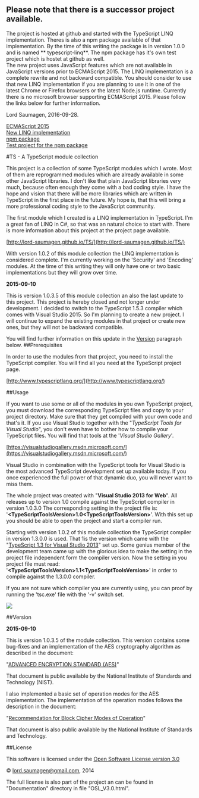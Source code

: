 ## Please note that there is a successor project available.
The project is hosted at github and started with the TypeScript LINQ implementation. Theres is also a npm package available of that implementation. By the time of this writing the package is in version 1.0.0 and is named ** typescript-linq**. The npm package has it's own test project which is hostet at github as well.   
The new project uses JavaScript features which are not available in JavaScript versions prior to ECMAScript 2015. The LINQ implementation is a complete rewrite and not backward compatible. You should consider to use that new LINQ implementation if you are planning to use it in one of the latest Chrome or Firefox browsers or the latest Node.js runtime. Currently there is no microsoft browser supporting ECMAScript 2015. Please follow the links below for further information.

Lord Saumagen, 2016-09-28.

[ECMAScript 2015](http://www.ecma-international.org/ecma-262/6.0/)   
[New LINQ implementation](https://github.com/lord-saumagen/TypeScript-LINQ)   
[npm package](https://www.npmjs.com/package/typescript-linq)   
[Test project for the npm package](https://github.com/lord-saumagen/TypeScript-LINQ-Node-Test)   


#TS - A TypeScript module collection

This project is a collection of some TypeScript modules which I wrote. Most of them are reprogrammed modules which are already available in some other JavaScript libraries. I don't like that plain JavaScript libraries very much, because often enough they come with a bad coding style. I have the hope and vision that there will be  more libraries which are written in TypeScript in the first place in the future. My hope is, that this will bring a more professional coding style to the JavaScript community.

The first module which I created is a LINQ implementation in TypeScript. I'm a great fan of LINQ in C#, so that was an natural choice to start with. There is more information about this project at the project page available.

[http://lord-saumagen.github.io/TS/](http://lord-saumagen.github.io/TS/)

With version 1.0.2 of this module collection the LINQ implementation is considered complete. I'm currently working on the 'Security' and 'Encoding' modules. At the time of this writing they will only have one or two basic implementations but they will grow over time.

**2015-09-10**

This is version 1.0.3.5 of this module collection an also the last update to this project. This project is 
hereby closed and not longer under development. I decided to switch to the TypeScript 1.5.3 compiler which comes with Visual Studio 2015. So I'm planning to create a new project. I will continue to expand the existing modules in that project or create new ones, but they will not be backward compatible. 

You will find further information on this update in the <a href="#Version">Version</a> paragraph below.
##Prerequisites

In order to use the modules from that project, you need to install the TypeScript compiler. You will find all you need at the TypeScript project page. 

[http://www.typescriptlang.org/](http://www.typescriptlang.org/)

##Usage

If you want to use some or all of the modules in you own TypeScript project, you must download the corresponding TypeScript files and copy to your project directory. Make sure that they get compiled with your own code and that's it. If you use Visual Studio together with the "*TypeScript Tools for Visual Studio*", you don't even have to bother how to compile your TypeScript files. You will find that tools at the '*Visual Studio Gallery*'.

[https://visualstudiogallery.msdn.microsoft.com/](https://visualstudiogallery.msdn.microsoft.com/)

Visual Studio in combination with the TypeScript tools for Visual Studio is the most advanced TypeScript development set up available today. If you once experienced the full power of that dynamic duo, you will never want to miss them.

The whole project was created with "**Visual Studio 2013 for Web**". All releases up to version 1.0 compile against the TypeScript compiler in version 1.0.3.0 The corresponding setting in the project file is:  '**&lt;TypeScriptToolsVersion&gt;1.0&lt;TypeScriptToolsVersion&gt;**'. With this set up you should be able to open the project and start a compiler run. 

Starting with version 1.0.2 of this module collection the TypeScript compiler in version 1.3.0.0 is used. That 1is the version which came with the "[TypeScript 1.3 for Visual Studio 2013](https://visualstudiogallery.msdn.microsoft.com/955e0262-0858-40c9-ab5a-1acc680e9bfd "TypeScript 1.3 for Visual Studio 2013")" set up. Some genius member of the development team came up with the glorious idea to make the setting in the project file independent form the compiler version. Now the setting in you project file must read:  '**&lt;TypeScriptToolsVersion&gt;1.1&lt;TypeScriptToolsVersion&gt;**' in order to compile against the 1.3.0.0 compiler. 

If you  are not sure which compiler you are currently using, you can proof by running the 'tsc.exe' file with the '-v' switch set. 

![](http://lord-saumagen.github.io/TS/tsc_version.png)

##<a name="Version"></a>Version

**2015-09-10**

This is version 1.0.3.5 of the module collection. This version contains some bug-fixes and an implementation of the AES cryptography algorithm as described in the document: 

"[ADVANCED ENCRYPTION STANDARD (AES)](http://csrc.nist.gov/publications/fips/fips197/fips-197.pdf "ADVANCED ENCRYPTION STANDARD (AES)")"  

That document is public available by the National Institute of Standards and Technology (NIST).

I also implemented a basic set of operation modes for the AES implementation. The implementation of the operation modes follows the description in the document: 

"[Recommendation for Block Cipher Modes of Operation](http://csrc.nist.gov/publications/nistpubs/800-38a/addendum-to-nist_sp800-38A.pdf "Recommendation for Block Cipher Modes of Operation")"

That document is also public available by the National Institute of Standards and Technology.

##License

This software is licensed under the [Open Software License version 3.0](http://opensource.org/licenses/OSL-3.0 "Open Software License version 3.0")

&copy; lord.saumagen@gmail.com, 2014 

The full license is also part of the project an can be found in "Documentation" directory in file "OSL_V3.0.html".
